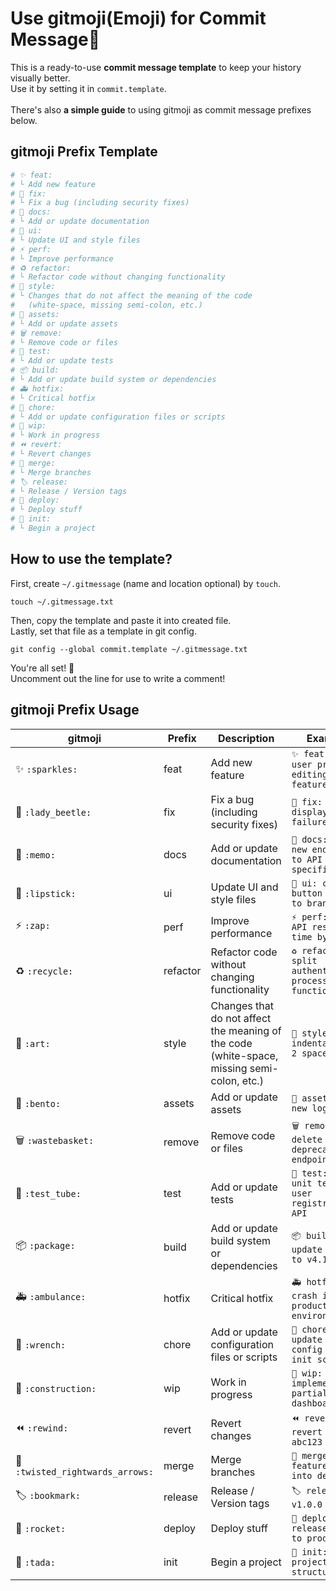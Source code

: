 # Use gitmoji(Emoji) for Commit Message🚀

This is a ready-to-use **commit message template** to keep your history visually better.<br>
Use it by setting it in `commit.template`.<br><br>
There's also **a simple guide** to using gitmoji as commit message prefixes below.

## gitmoji Prefix Template

```zsh
# ✨ feat: 
# └ Add new feature
# 🐞 fix: 
# └ Fix a bug (including security fixes)
# 📝 docs: 
# └ Add or update documentation
# 💄 ui: 
# └ Update UI and style files
# ⚡ perf: 
# └ Improve performance
# ♻️ refactor: 
# └ Refactor code without changing functionality
# 🎨 style: 
# └ Changes that do not affect the meaning of the code
#   (white-space, missing semi-colon, etc.)
# 🍱 assets: 
# └ Add or update assets
# 🗑️ remove: 
# └ Remove code or files
# 🧪 test: 
# └ Add or update tests
# 📦 build: 
# └ Add or update build system or dependencies
# 🚑 hotfix: 
# └ Critical hotfix
# 🔧 chore: 
# └ Add or update configuration files or scripts
# 🚧 wip: 
# └ Work in progress
# ⏪ revert: 
# └ Revert changes
# 🔀 merge: 
# └ Merge branches
# 🏷️ release: 
# └ Release / Version tags
# 🚀 deploy: 
# └ Deploy stuff
# 🎉 init: 
# └ Begin a project
```

## How to use the template?
First, create `~/.gitmessage` (name and location optional) by `touch`.

```
touch ~/.gitmessage.txt
```

Then, copy the template and paste it into created file.<br>
Lastly, set that file as a template in git config.<br>

```
git config --global commit.template ~/.gitmessage.txt
```

You're all set! 🎉<br>
Uncomment out the line for use to write a comment!

## gitmoji Prefix Usage

| gitmoji | Prefix | Description | Example |
|---------|--------|-------------|---------|
| ✨ `:sparkles:` | feat | Add new feature | `✨ feat: add user profile editing feature` |
| 🐞 `:lady_beetle:` | fix | Fix a bug (including security fixes) | `🐞 fix: fix display failure` |
| 📝 `:memo:` | docs | Add or update documentation | `📝 docs: add new endpoint to API specification` |
| 💄 `:lipstick:` | ui | Update UI and style files | `💄 ui: change button color to brand color` |
| ⚡ `:zap:` | perf | Improve performance | `⚡ perf: reduce API response time by 300ms` |
| ♻️ `:recycle:` | refactor | Refactor code without changing functionality | `♻️ refactor: split authentication process into functions` |
| 🎨 `:art:` | style | Changes that do not affect the meaning of the code (white-space, missing semi-colon, etc.) | `🎨 style: unify indentation to 2 spaces` |
| 🍱 `:bento:` | assets | Add or update assets | `🍱 assets: add new logo image` |
| 🗑️ `:wastebasket:` | remove | Remove code or files | `🗑️ remove: delete deprecated API endpoint` |
| 🧪 `:test_tube:` | test | Add or update tests | `🧪 test: add unit tests for user registration API` |
| 📦 `:package:` | build | Add or update build system or dependencies | `📦 build: update lodash to v4.17.21` |
| 🚑 `:ambulance:` | hotfix | Critical hotfix | `🚑 hotfix: fix crash in production environment` |
| 🔧 `:wrench:` | chore | Add or update configuration files or scripts | `🔧 chore: update ESLint config and DB init script` |
| 🚧 `:construction:` | wip | Work in progress | `🚧 wip: implement partial UI for dashboard` |
| ⏪ `:rewind:` | revert | Revert changes | `⏪ revert: revert commit abc123` |
| 🔀 `:twisted_rightwards_arrows:` | merge | Merge branches | `🔀 merge: merge feature/login into develop` |
| 🏷️ `:bookmark:` | release | Release / Version tags | `🏷️ release: v1.0.0` |
| 🚀 `:rocket:` | deploy | Deploy stuff | `🚀 deploy: release v1.2.0 to production` |
| 🎉 `:tada:` | init | Begin a project | `🎉 init: create project structure` |
